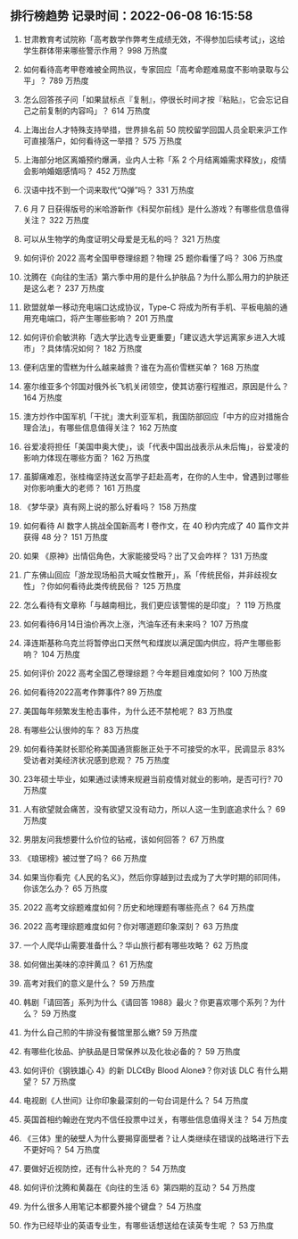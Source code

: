 
## 排行榜趋势 记录时间：2022-06-08 16:15:58
  
  1. 甘肃教育考试院称「高考数学作弊考生成绩无效，不得参加后续考试」，这给学生群体带来哪些警示作用？ 998 万热度
    
  2. 如何看待高考甲卷难被全网热议，专家回应「高考命题难易度不影响录取与公平」？ 789 万热度
    
  3. 怎么回答孩子问「如果鼠标点『复制』，停很长时间才按『粘贴』，它会忘记自己之前复制的内容吗」？ 614 万热度
    
  4. 上海出台人才特殊支持举措，世界排名前 50 院校留学回国人员全职来沪工作可直接落户，如何看待这一举措？ 575 万热度
    
  5. 上海部分地区离婚预约爆满，业内人士称「系 2 个月结离婚需求释放」，疫情会影响婚姻感情吗？ 452 万热度
    
  6. 汉语中找不到一个词来取代“Q弹”吗？ 331 万热度
    
  7. 6 月 7 日获得版号的米哈游新作《科契尔前线》是什么游戏？有哪些信息值得关注？ 322 万热度
    
  8. 可以从生物学的角度证明父母爱是无私的吗？ 321 万热度
    
  9. 如何评价 2022 高考全国甲卷理综题？物理 25 题你看懂了吗？ 306 万热度
    
  10. 沈腾在《向往的生活》第六季中用的是什么护肤品？为什么那么用力的护肤还是这么老？ 237 万热度
    
  11. 欧盟就单一移动充电端口达成协议，Type-C 将成为所有手机、平板电脑的通用充电端口，将产生哪些影响？ 201 万热度
    
  12. 如何评价俞敏洪称「选大学比选专业更重要」「建议选大学远离家乡进入大城市」？具体情况如何？ 182 万热度
    
  13. 便利店里的雪糕为什么越来越贵？谁在为高价雪糕买单？ 168 万热度
    
  14. 塞尔维亚多个邻国对俄外长飞机关闭领空，使其访塞行程推迟，原因是什么？ 164 万热度
    
  15. 澳方炒作中国军机「干扰」澳大利亚军机，我国防部回应「中方的应对措施合理合法」，有哪些信息值得关注？ 162 万热度
    
  16. 谷爱凌将担任「美国申奥大使」，谈「代表中国出战表示从未后悔」，谷爱凌的影响力体现在哪些方面？ 162 万热度
    
  17. 虽脚痛难忍，张桂梅坚持送女高学子赶赴高考，在你的人生中，曾遇到过哪些对你影响重大的老师？ 161 万热度
    
  18. 《梦华录》真有网上说的那么好看吗？ 158 万热度
    
  19. 如何看待 AI 数字人挑战全国新高考 Ⅰ 卷作文，在 40 秒内完成了 40 篇作文并获得 48 分？ 151 万热度
    
  20. 如果 《原神》出情侣角色，大家能接受吗？出了又会咋样？ 131 万热度
    
  21. 广东佛山回应「游龙现场船员大喊女性散开」，系「传统民俗，并非歧视女性」？你如何看待此类传统民俗？ 125 万热度
    
  22. 怎么看待有文章称「与越南相比，我们更应该警惕的是印度」？ 119 万热度
    
  23. 如何看待6月14日油价再次上涨，汽油车还有未来吗？ 107 万热度
    
  24. 泽连斯基称乌克兰将暂停出口天然气和煤炭以满足国内供应，将产生哪些影响？ 104 万热度
    
  25. 如何评价 2022 高考全国乙卷理综题？今年题目难度如何？ 100 万热度
    
  26. 如何看待2022高考作弊事件? 89 万热度
    
  27. 美国每年频繁发生枪击事件，为什么还不禁枪呢？ 83 万热度
    
  28. 有哪些公认很帅的车？ 83 万热度
    
  29. 如何看待美财长耶伦称美国通货膨胀正处于不可接受的水平，民调显示 83% 受访者对美经济状况感到悲观？ 75 万热度
    
  30. 23年硕士毕业，如果通过读博来规避当前疫情对就业的影响，是否可行? 70 万热度
    
  31. 人有欲望就会痛苦，没有欲望又没有动力，所以人这一生到底追求什么？ 69 万热度
    
  32. 男朋友问我想要什么价位的钻戒，该如何回答？ 67 万热度
    
  33. 《琅琊榜》被过誉了吗？ 66 万热度
    
  34. 如果当你看完《人民的名义》，然后你穿越到过去成为了大学时期的祁同伟，你该怎么办？ 65 万热度
    
  35. 2022 高考文综题难度如何？历史和地理题有哪些亮点？ 64 万热度
    
  36. 2022 高考理综题难度如何？你对哪道题印象深刻？ 63 万热度
    
  37. 一个人爬华山需要准备什么？华山旅行都有哪些攻略？ 62 万热度
    
  38. 如何做出美味的凉拌黄瓜？ 61 万热度
    
  39. 高考对我们的意义是什么？ 59 万热度
    
  40. 韩剧「请回答」系列为什么《请回答 1988》最火？你更喜欢哪个系列？为什么？ 59 万热度
    
  41. 为什么自己煎的牛排没有餐馆里那么嫩? 59 万热度
    
  42. 有哪些化妆品、护肤品是日常保养以及化妆必备的？ 59 万热度
    
  43. 如何评价《钢铁雄心 4》的新 DLC《By Blood Alone》？你对该 DLC 有什么期望？ 57 万热度
    
  44. 电视剧《人世间》让你印象最深刻的一句台词是什么？ 54 万热度
    
  45. 英国首相约翰逊在党内不信任投票中过关，有哪些信息值得关注？ 54 万热度
    
  46. 《三体》里的破壁人为什么要揭穿面壁者？让人类继续在错误的战略进行下去不更好吗？ 54 万热度
    
  47. 要做好近视防控，还有什么补充的？ 54 万热度
    
  48. 如何评价沈腾和黄磊在《向往的生活  6》第四期的互动？ 54 万热度
    
  49. 为什么很多人用笔记本都要外接个键盘？ 54 万热度
    
  50. 作为已经毕业的英语专业生，有哪些话想送给在读英专生呢 ？ 53 万热度
    